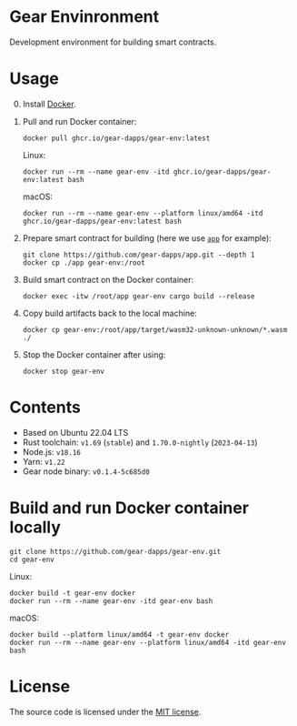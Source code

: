 # Gear Envinronment

Development environment for building smart contracts.

# Usage

0. Install [Docker](https://docs.docker.com/engine/install/).

1. Pull and run Docker container:

    ```shell
    docker pull ghcr.io/gear-dapps/gear-env:latest
    ```

    Linux:

    ```shell
    docker run --rm --name gear-env -itd ghcr.io/gear-dapps/gear-env:latest bash
    ```

    macOS:

    ```shell
    docker run --rm --name gear-env --platform linux/amd64 -itd ghcr.io/gear-dapps/gear-env:latest bash
    ```

2. Prepare smart contract for building (here we use [`app`](https://github.com/gear-dapps/app) for example):

    ```shell
    git clone https://github.com/gear-dapps/app.git --depth 1
    docker cp ./app gear-env:/root
    ```

3. Build smart contract on the Docker container:

    ```shell
    docker exec -itw /root/app gear-env cargo build --release
    ```

4. Copy build artifacts back to the local machine:

    ```shell
    docker cp gear-env:/root/app/target/wasm32-unknown-unknown/*.wasm ./
    ```

5. Stop the Docker container after using:

    ```shell
    docker stop gear-env
    ```

# Contents

- Based on Ubuntu 22.04 LTS
- Rust toolchain: `v1.69` (`stable`) and `1.70.0-nightly` (`2023-04-13`)
- Node.js: `v18.16`
- Yarn: `v1.22`
- Gear node binary: `v0.1.4-5c685d0`

# Build and run Docker container locally

```shell
git clone https://github.com/gear-dapps/gear-env.git
cd gear-env
```

Linux:

```shell
docker build -t gear-env docker
docker run --rm --name gear-env -itd gear-env bash
```

macOS:

```shell
docker build --platform linux/amd64 -t gear-env docker
docker run --rm --name gear-env --platform linux/amd64 -itd gear-env bash
```

# License

The source code is licensed under the [MIT license](LICENSE).
